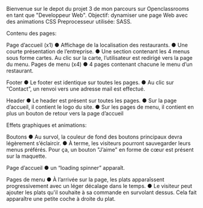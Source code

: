 Bienvenue sur le depot du projet 3 de mon parcours sur Openclassrooms en tant que "Developpeur Web".
Objectif: dynamiser une page Web avec des animations CSS
Preprocesseur utilisée: SASS.

Contenu des pages:

Page d’accueil (x1)
● Affichage de la localisation des restaurants.
● Une courte présentation de l’entreprise.
● Une section contenant les 4 menus sous forme cartes. Au clic sur la carte,
l’utilisateur est redirigé vers la page du menu.
Pages de menu (x4)
● 4 pages contenant chacune le menu d’un restaurant.

Footer
● Le footer est identique sur toutes les pages.
● Au clic sur “Contact”, un renvoi vers une adresse mail est effectué.

Header
● Le header est présent sur toutes les pages.
● Sur la page d’accueil, il contient le logo du site.
● Sur les pages de menu, il contient en plus un bouton de retour vers la page d’accueil

Effets graphiques et animations:

Boutons
● Au survol, la couleur de fond des boutons principaux devra légèrement s’éclaircir.
● À terme, les visiteurs pourront sauvegarder leurs menus préférés. Pour ça, un bouton "J’aime" en forme de cœur est présent sur la maquette.

Page d’accueil
● un “loading spinner” apparaît.

Pages de menu
● À l’arrivée sur la page, les plats apparaîssent progressivement avec un léger décalage dans le temps.
● Le visiteur peut ajouter les plats qu'il souhaite à sa commande en survolant dessus. Cela fait apparaître une petite coche à droite du plat.

